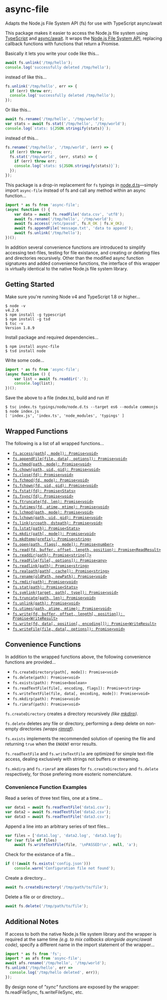 # async-file
Adapts the Node.js File System API (fs) for use with TypeScript async/await

This package makes it easier to access the Node.js file system using [TypeScript](http://www.typescriptlang.org/) and [async/await](https://blogs.msdn.microsoft.com/typescript/2015/11/03/what-about-asyncawait/).
It wraps the [Node.js File System API](https://nodejs.org/api/fs.html), replacing callback functions with functions that return a Promise.

Basically it lets you write your code like this...
```js
await fs.unlink('/tmp/hello');
console.log('successfully deleted /tmp/hello');
```
instead of like this...
```js
fs.unlink('/tmp/hello', err => {
  if (err) throw err;
  console.log('successfully deleted /tmp/hello');
});
```


Or like this...
```js
await fs.rename('/tmp/hello', '/tmp/world');
var stats = await fs.stat('/tmp/hello', '/tmp/world');
console.log(`stats: ${JSON.stringify(stats)}`);
```
instead of this...
```js
fs.rename('/tmp/hello', '/tmp/world', (err) => {
  if (err) throw err;
  fs.stat('/tmp/world', (err, stats) => {
    if (err) throw err;
    console.log(`stats: ${JSON.stringify(stats)}`);
  });
});
```

This package is a drop-in replacement for ```fs``` typings in [node.d.ts](https://github.com/DefinitelyTyped/DefinitelyTyped/blob/master/node/node.d.ts)—simply import ```async-file``` instead of fs and call any method within an async function... 

```js
import * as fs from 'async-file';
(async function () {
    var data = await fs.readFile('data.csv', 'utf8');
    await fs.rename('/tmp/hello', '/tmp/world');
    await fs.access('/etc/passd', fs.R_OK | fs.W_OK);
    await fs.appendFile('message.txt', 'data to append');
    await fs.unlink('/tmp/hello');
})();
```

In addition several convenience functions are introduced to simplify accessing text-files, testing for file existance, and creating or deleting files and directories recursively.
Other than the modified async function signatures and added convenience functions, the interface of this wrapper is virtually identical to the native Node.js file system library.


## Getting Started

Make sure you're running Node v4 and TypeScript 1.8 or higher...
```
$ node -v
v4.2.6
$ npm install -g typescript
$ npm install -g tsd
$ tsc -v
Version 1.8.9
```

Install package and required dependencies...
```
$ npm install async-file
$ tsd install node
```

Write some code...
```js
import * as fs from 'async-file';
(async function () {
    var list = await fs.readdir('.');
    console.log(list);    
})();
```

Save the above to a file (index.ts), build and run it!
```
$ tsc index.ts typings/node/node.d.ts --target es6 --module commonjs 
$ node index.js
[ 'index.js', 'index.ts', 'node_modules', 'typings' ]
```

## Wrapped Functions
The following is a list of all wrapped functions...

* [```fs.access(path[, mode]): Promise<void>```](https://nodejs.org/api/fs.html#fs_fs_access_path_mode_callback)
* [```fs.appendFile(file, data[, options]): Promise<void>```](https://nodejs.org/api/fs.html#fs_fs_appendfile_file_data_options_callback)
* [```fs.chmod(path, mode): Promise<void>```](https://nodejs.org/api/fs.html#fs_fs_chmod_path_mode_callback)
* [```fs.chown(path, uid, gid): Promise<void>```](https://nodejs.org/api/fs.html#fs_fs_chown_path_uid_gid_callback)
* [```fs.close(fd): Promise<void>```](https://nodejs.org/api/fs.html#fs_fs_close_fd_callback)
* [```fs.fchmod(fd, mode): Promise<void>```](https://nodejs.org/api/fs.html#fs_fs_fchmod_fd_mode_callback)
* [```fs.fchown(fd, uid, gid): Promise<void>```](https://nodejs.org/api/fs.html#fs_fs_fchown_fd_uid_gid_callback)
* [```fs.fstat(fd): Promise<Stats>```](https://nodejs.org/api/fs.html#fs_fs_fstat_fd_callback)
* [```fs.fsync(fd): Promise<void>```](https://nodejs.org/api/fs.html#fs_fs_fsync_fd_callback)
* [```fs.ftruncate(fd, len): Promise<void>```](https://nodejs.org/api/fs.html#fs_fs_ftruncate_fd_len_callback)
* [```fs.futimes(fd, atime, mtime): Promise<void>```](https://nodejs.org/api/fs.html#fs_fs_futimes_fd_atime_mtime_callback)
* [```fs.lchmod(path, mode): Promise<void>```](https://nodejs.org/api/fs.html#fs_fs_lchmod_path_mode_callback)
* [```fs.lchown(path, uid, gid): Promise<void>```](https://nodejs.org/api/fs.html#fs_fs_lchown_path_uid_gid_callback)
* [```fs.link(srcpath, dstpath): Promise<void>```](https://nodejs.org/api/fs.html#fs_fs_link_srcpath_dstpath_callback)
* [```fs.lstat(path): Promise<Stats>```](https://nodejs.org/api/fs.html#fs_fs_lstat_path_callback)
* [```fs.mkdir(path[, mode]): Promise<void>```](https://nodejs.org/api/fs.html#fs_fs_mkdir_path_mode_callback)
* [```fs.mkdtemp(prefix): Promise<string>```](https://nodejs.org/api/fs.html#fs_fs_mkdtemp_prefix_callback)
* [```fs.open(path, flags[, mode]): Promise<number>```](https://nodejs.org/api/fs.html#fs_fs_open_path_flags_mode_callback)
* [```fs.read(fd, buffer, offset, length, position): Promise<ReadResult>```](https://nodejs.org/api/fs.html#fs_fs_read_fd_buffer_offset_length_position_callback)
* [```fs.readdir(path): Promise<string[]>```](https://nodejs.org/api/fs.html#fs_fs_readdir_path_callback)
* [```fs.readFile(file[, options]): Promise<any>```](https://nodejs.org/api/fs.html#fs_fs_readfile_file_options_callback)
* [```fs.readlink(path): Promise<string>```](https://nodejs.org/api/fs.html#fs_fs_readlink_path_callback)
* [```fs.realpath(path[, cache]): Promise<string>```](https://nodejs.org/api/fs.html#fs_fs_realpath_path_cache_callback)
* [```fs.rename(oldPath, newPath): Promise<void>```](https://nodejs.org/api/fs.html#fs_fs_rename_oldpath_newpath_callback)
* [```fs.rmdir(path): Promise<void>```](https://nodejs.org/api/fs.html#fs_fs_rmdir_path_callback)
* [```fs.stat(path): Promise<Stats>```](https://nodejs.org/api/fs.html#fs_fs_stat_path_callback)
* [```fs.symlink(target, path[, type]): Promise<void>```](https://nodejs.org/api/fs.html#fs_fs_symlink_target_path_type_callback)
* [```fs.truncate(path, len): Promise<void>```](https://nodejs.org/api/fs.html#fs_fs_truncate_path_len_callback)
* [```fs.unlink(path): Promise<void>```](https://nodejs.org/api/fs.html#fs_fs_unlink_path_callback)
* [```fs.utimes(path, atime, mtime): Promise<void>```](https://nodejs.org/api/fs.html#fs_fs_utimes_path_atime_mtime_callback)
* [```fs.write(fd, buffer, offset, length[, position]): Promise<WriteResult>```](https://nodejs.org/api/fs.html#fs_fs_write_fd_data_position_encoding_callback)
* [```fs.write(fd, data[, position[, encoding]]): Promise<WriteResult>```](https://nodejs.org/api/fs.html#fs_fs_write_fd_data_position_encoding_callback)
* [```fs.writeFile(file, data[, options]): Promise<void>```](https://nodejs.org/api/fs.html#fs_fs_writefile_file_data_options_callback)

## Convenience Functions
In addition to the wrapped functions above, the following convenience functions are provided...

* ```fs.createDirectory(path[, mode]): Promise<void>```
* ```fs.delete(path): Promise<void>```
* ```fs.exists(path): Promise<boolean>```
* ```fs.readTextFile(file[, encoding, flags]): Promise<string>```
* ```fs.writeTextFile(file, data[, encoding, mode]): Promise<void>```
* ```fs.mkdirp(path): Promise<void>```
* ```fs.rimraf(path): Promise<void>```

```fs.createDirectory``` creates a directory recursively *(like [mkdirp](https://www.npmjs.com/package/mkdirp))*.

```fs.delete``` deletes any file or directory, performing a deep delete on non-empty directories *(wraps [rimraf](https://www.npmjs.com/package/rimraf))*.

```fs.exists``` implements the recommended solution of opening the file and returning ```true``` when the ```ENOENT``` error results.
 
```fs.readTextFile``` and ```fs.writeTextFile``` are optimized for simple text-file access, dealing exclusively with strings not buffers or streaming.

```fs.mkdirp``` and ```fs.rimraf``` are aliases for ```fs.createDirectory``` and ```fs.delete``` respectively, for those prefering more esoteric nomenclature.

### Convenience Function Examples

Read a series of three text files, one at a time...
```js
var data1 = await fs.readTextFile('data1.csv');
var data2 = await fs.readTextFile('data2.csv');
var data3 = await fs.readTextFile('data3.csv');
```

Append a line into an arbitrary series of text files...
```js
var files = ['data1.log', 'data2.log', 'data3.log'];
for (var file of files)
    await fs.writeTextFile(file, '\nPASSED!\n', null, 'a');
```

Check for the existance of a file...
```js
if (!(await fs.exists('config.json')))
    console.warn('Configuration file not found');
```

Create a directory...
```js
await fs.createDirectory('/tmp/path/to/file');
```

Delete a file or or directory...
```js
await fs.delete('/tmp/path/to/file');
```


## Additional Notes

If access to both the native Node.js file system library and the wrapper is required at the same time *(e.g. to mix callbacks alongside async/await code)*, specify a different name in the import statement of the wrapper...
```js
import * as fs from 'fs';
import * as afs from 'async-file';
await afs.rename('/tmp/hello', '/tmp/world');
fs.unlink('/tmp/hello', err => 
  console.log('/tmp/hello deleted', err));
});
```

By design none of *"sync"* functions are exposed by the wrapper: fs.readFileSync, fs.writeFileSync, etc.

